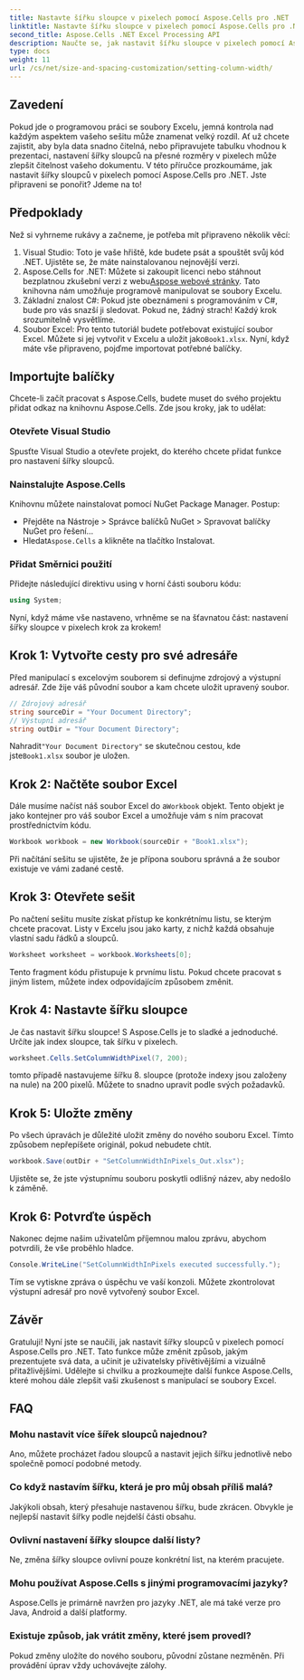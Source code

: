 ```yaml
---
title: Nastavte šířku sloupce v pixelech pomocí Aspose.Cells pro .NET
linktitle: Nastavte šířku sloupce v pixelech pomocí Aspose.Cells pro .NET
second_title: Aspose.Cells .NET Excel Processing API
description: Naučte se, jak nastavit šířku sloupce v pixelech pomocí Aspose.Cells for .NET. Vylepšete své soubory Excel pomocí tohoto jednoduchého průvodce krok za krokem.
type: docs
weight: 11
url: /cs/net/size-and-spacing-customization/setting-column-width/
---
```

## Zavedení
Pokud jde o programovou práci se soubory Excelu, jemná kontrola nad každým aspektem vašeho sešitu může znamenat velký rozdíl. Ať už chcete zajistit, aby byla data snadno čitelná, nebo připravujete tabulku vhodnou k prezentaci, nastavení šířky sloupců na přesné rozměry v pixelech může zlepšit čitelnost vašeho dokumentu. V této příručce prozkoumáme, jak nastavit šířky sloupců v pixelech pomocí Aspose.Cells pro .NET. Jste připraveni se ponořit? Jdeme na to!
## Předpoklady
Než si vyhrneme rukávy a začneme, je potřeba mít připraveno několik věcí:
1. Visual Studio: Toto je vaše hřiště, kde budete psát a spouštět svůj kód .NET. Ujistěte se, že máte nainstalovanou nejnovější verzi.
2.  Aspose.Cells for .NET: Můžete si zakoupit licenci nebo stáhnout bezplatnou zkušební verzi z webu[Aspose webové stránky](https://releases.aspose.com/cells/net/). Tato knihovna nám umožňuje programově manipulovat se soubory Excelu.
3. Základní znalost C#: Pokud jste obeznámeni s programováním v C#, bude pro vás snazší ji sledovat. Pokud ne, žádný strach! Každý krok srozumitelně vysvětlíme.
4.  Soubor Excel: Pro tento tutoriál budete potřebovat existující soubor Excel. Můžete si jej vytvořit v Excelu a uložit jako`Book1.xlsx`.
Nyní, když máte vše připraveno, pojďme importovat potřebné balíčky.
## Importujte balíčky
Chcete-li začít pracovat s Aspose.Cells, budete muset do svého projektu přidat odkaz na knihovnu Aspose.Cells. Zde jsou kroky, jak to udělat:
### Otevřete Visual Studio
Spusťte Visual Studio a otevřete projekt, do kterého chcete přidat funkce pro nastavení šířky sloupců.
### Nainstalujte Aspose.Cells
Knihovnu můžete nainstalovat pomocí NuGet Package Manager. Postup:
- Přejděte na Nástroje > Správce balíčků NuGet > Spravovat balíčky NuGet pro řešení…
-  Hledat`Aspose.Cells` a klikněte na tlačítko Instalovat.
### Přidat Směrnici použití
Přidejte následující direktivu using v horní části souboru kódu:
```csharp
using System;
```
Nyní, když máme vše nastaveno, vrhněme se na šťavnatou část: nastavení šířky sloupce v pixelech krok za krokem!
## Krok 1: Vytvořte cesty pro své adresáře
Před manipulací s excelovým souborem si definujme zdrojový a výstupní adresář. Zde žije váš původní soubor a kam chcete uložit upravený soubor.
```csharp
// Zdrojový adresář
string sourceDir = "Your Document Directory";
// Výstupní adresář
string outDir = "Your Document Directory";
```
 Nahradit`"Your Document Directory"` se skutečnou cestou, kde jste`Book1.xlsx` soubor je uložen.
## Krok 2: Načtěte soubor Excel
 Dále musíme načíst náš soubor Excel do a`Workbook` objekt. Tento objekt je jako kontejner pro váš soubor Excel a umožňuje vám s ním pracovat prostřednictvím kódu.
```csharp
Workbook workbook = new Workbook(sourceDir + "Book1.xlsx");
```
Při načítání sešitu se ujistěte, že je přípona souboru správná a že soubor existuje ve vámi zadané cestě.
## Krok 3: Otevřete sešit
Po načtení sešitu musíte získat přístup ke konkrétnímu listu, se kterým chcete pracovat. Listy v Excelu jsou jako karty, z nichž každá obsahuje vlastní sadu řádků a sloupců.
```csharp
Worksheet worksheet = workbook.Worksheets[0];
```
Tento fragment kódu přistupuje k prvnímu listu. Pokud chcete pracovat s jiným listem, můžete index odpovídajícím způsobem změnit.
## Krok 4: Nastavte šířku sloupce
Je čas nastavit šířku sloupce! S Aspose.Cells je to sladké a jednoduché. Určíte jak index sloupce, tak šířku v pixelech.
```csharp
worksheet.Cells.SetColumnWidthPixel(7, 200);
```
tomto případě nastavujeme šířku 8. sloupce (protože indexy jsou založeny na nule) na 200 pixelů. Můžete to snadno upravit podle svých požadavků.
## Krok 5: Uložte změny
Po všech úpravách je důležité uložit změny do nového souboru Excel. Tímto způsobem nepřepíšete originál, pokud nebudete chtít.
```csharp
workbook.Save(outDir + "SetColumnWidthInPixels_Out.xlsx");
```
Ujistěte se, že jste výstupnímu souboru poskytli odlišný název, aby nedošlo k záměně.
## Krok 6: Potvrďte úspěch
Nakonec dejme našim uživatelům příjemnou malou zprávu, abychom potvrdili, že vše proběhlo hladce.
```csharp
Console.WriteLine("SetColumnWidthInPixels executed successfully.");
```
Tím se vytiskne zpráva o úspěchu ve vaší konzoli. Můžete zkontrolovat výstupní adresář pro nově vytvořený soubor Excel.
## Závěr
Gratuluji! Nyní jste se naučili, jak nastavit šířky sloupců v pixelech pomocí Aspose.Cells pro .NET. Tato funkce může změnit způsob, jakým prezentujete svá data, a učinit je uživatelsky přívětivějšími a vizuálně přitažlivějšími. Udělejte si chvilku a prozkoumejte další funkce Aspose.Cells, které mohou dále zlepšit vaši zkušenost s manipulací se soubory Excel.
## FAQ
### Mohu nastavit více šířek sloupců najednou?
Ano, můžete procházet řadou sloupců a nastavit jejich šířku jednotlivě nebo společně pomocí podobné metody.
### Co když nastavím šířku, která je pro můj obsah příliš malá?
Jakýkoli obsah, který přesahuje nastavenou šířku, bude zkrácen. Obvykle je nejlepší nastavit šířky podle nejdelší části obsahu.
### Ovlivní nastavení šířky sloupce další listy?
Ne, změna šířky sloupce ovlivní pouze konkrétní list, na kterém pracujete.
### Mohu používat Aspose.Cells s jinými programovacími jazyky?
Aspose.Cells je primárně navržen pro jazyky .NET, ale má také verze pro Java, Android a další platformy.
### Existuje způsob, jak vrátit změny, které jsem provedl?
Pokud změny uložíte do nového souboru, původní zůstane nezměněn. Při provádění úprav vždy uchovávejte zálohy.
